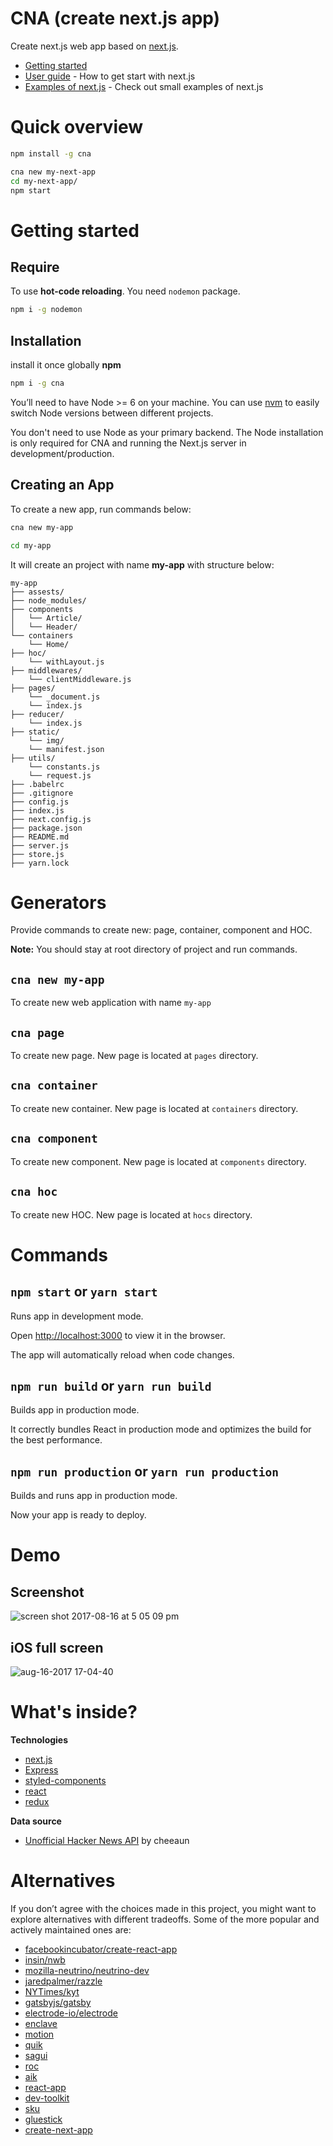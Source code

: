 # CNA (create next.js app)
Create next.js web app based on [next.js](https://github.com/zeit/next.js/).

 - [Getting started](https://github.com/ChoTotOSS/cna#getting-started)
 - [User guide](https://learnnextjs.com/) - How to get start with next.js
 - [Examples of next.js](https://github.com/zeit/next.js/tree/master/examples) - Check out small examples of next.js

# Quick overview
```bash
npm install -g cna

cna new my-next-app
cd my-next-app/
npm start
```

# Getting started

## Require

To use **hot-code reloading**. You need `nodemon` package.

```bash
npm i -g nodemon
```

## Installation
install it once globally
**npm**
```bash
npm i -g cna
```

You’ll need to have Node >= 6 on your machine. You can use [nvm](https://github.com/creationix/nvm#usage) to easily switch Node versions between different projects.

You don't need to use Node as your primary backend. The Node installation is only required for CNA and running the Next.js server in development/production.

## Creating an App

To create a new app, run commands below:
```bash
cna new my-app

cd my-app
```
It will create an project with name **my-app** with structure below:
```
my-app
├── assests/
├── node_modules/
├── components
│   └── Article/
│   └── Header/
└── containers
    └── Home/
├── hoc/
    └── withLayout.js
├── middlewares/
    └── clientMiddleware.js
├── pages/
    └── _document.js
    └── index.js
├── reducer/
    └── index.js
├── static/
    └── img/
    └── manifest.json
├── utils/
    └── constants.js
    └── request.js
├── .babelrc
├── .gitignore
├── config.js
├── index.js
├── next.config.js
├── package.json
├── README.md
├── server.js
├── store.js
├── yarn.lock
```

# Generators
Provide commands to create new: page, container, component and HOC.

**Note:** You should stay at root directory of project and run commands.

## `cna new my-app`
To create new web application with name `my-app`

## `cna page`
To create new page. New page is located at `pages` directory.

## `cna container`
To create new container. New page is located at `containers` directory.

## `cna component`
To create new component. New page is located at `components` directory.

## `cna hoc`
To create new HOC. New page is located at `hocs` directory.

# Commands

## `npm start` or `yarn start`

Runs app in development mode.

Open [http://localhost:3000](http://localhost:3000) to view it in the browser.

The app will automatically reload when code changes.

## `npm run build` or `yarn run build`

Builds app in production mode.

It correctly bundles React in production mode and optimizes the build for the best performance.

## `npm run production` or `yarn run production`

Builds and runs app in production mode.

Now your app is ready to deploy.

# Demo
## Screenshot
![screen shot 2017-08-16 at 5 05 09 pm](https://user-images.githubusercontent.com/6290720/29358574-b8582fb8-82a5-11e7-9e67-1dd8ae45dc7b.png)

## iOS full screen
![aug-16-2017 17-04-40](https://user-images.githubusercontent.com/6290720/29358522-8a84a8fa-82a5-11e7-9a34-aaccef3a2912.gif)


# What's inside?

**Technologies**
 - [next.js](https://github.com/zeit/next.js/)
 - [Express](https://expressjs.com/)
 - [styled-components](https://www.styled-components.com/)
 - [react](https://facebook.github.io/react/)
 - [redux](http://redux.js.org/)
 
**Data source**
 - [Unofficial Hacker News API](https://github.com/cheeaun/node-hnapi) by cheeaun 

# Alternatives

If you don’t agree with the choices made in this project, you might want to explore alternatives with different tradeoffs.
Some of the more popular and actively maintained ones are:

* [facebookincubator/create-react-app](https://github.com/facebookincubator/create-react-app)
* [insin/nwb](https://github.com/insin/nwb)
* [mozilla-neutrino/neutrino-dev](https://github.com/mozilla-neutrino/neutrino-dev)
* [jaredpalmer/razzle](https://github.com/jaredpalmer/razzle)
* [NYTimes/kyt](https://github.com/NYTimes/kyt)
* [gatsbyjs/gatsby](https://github.com/gatsbyjs/gatsby)
* [electrode-io/electrode](https://github.com/electrode-io/electrode)
* [enclave](https://github.com/eanplatter/enclave)
* [motion](https://github.com/steelbrain/pundle/tree/master/packages/motion)
* [quik](https://github.com/satya164/quik)
* [sagui](https://github.com/saguijs/sagui)
* [roc](https://github.com/rocjs/roc)
* [aik](https://github.com/d4rkr00t/aik)
* [react-app](https://github.com/kriasoft/react-app)
* [dev-toolkit](https://github.com/stoikerty/dev-toolkit)
* [sku](https://github.com/seek-oss/sku)
* [gluestick](https://github.com/TrueCar/gluestick)
* [create-next-app](https://github.com/segmentio/create-next-app)
